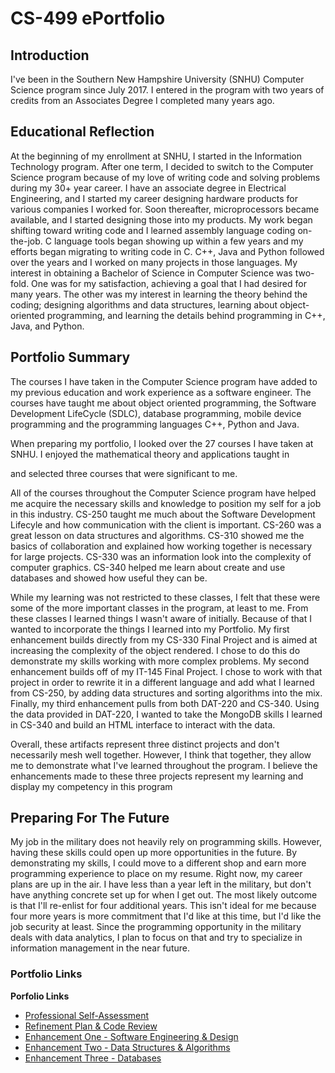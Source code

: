 # CS-499 ePortfolio

## Introduction

I've been in the Southern New Hampshire University (SNHU) Computer Science program since July 2017. I entered in the program with two years of credits from an Associates Degree I completed many years ago.

## Educational Reflection

At the beginning of my enrollment at SNHU, I started in the Information Technology program. After one term, I decided to switch to the Computer Science program because of my love of writing code and solving problems during my 30+ year career. I have an associate degree in Electrical Engineering, and I started my career designing hardware products for various companies I worked for. Soon thereafter, microprocessors became available, and I started designing those into my products. My work began shifting toward writing code and I learned assembly language coding on-the-job. C language tools began showing up within a few years and my efforts began migrating to writing code in C. C++, Java and Python followed over the years and I worked on many projects in those languages.
My interest in obtaining a Bachelor of Science in Computer Science was two-fold. One was for my satisfaction, achieving a goal that I had desired for many years. The other was my interest in learning the theory behind the coding; designing algorithms and data structures, learning about object-oriented programming, and learning the details behind programming in C++, Java, and Python.

## Portfolio Summary

The courses I have taken in the Computer Science program have added to my previous education and work experience as a software engineer. The courses have taught me about object oriented programming, the Software Development LifeCycle (SDLC), database programming, mobile device programming and the programming languages C++, Python and Java.

When preparing my portfolio, I looked over the 27 courses I have taken at SNHU. I enjoyed the mathematical theory and applications taught in 

 and selected three courses that were significant to me.

All of the courses throughout the Computer Science program have helped me acquire the necessary skills and knowledge to position my self for a job in this industry. CS-250 taught me much about the Software Development Lifecyle and how communication with the client is important. CS-260 was a great lesson on data structures and algorithms. CS-310 showed me the basics of collaboration and explained how working together is necessary for large projects. CS-330 was an information look into the complexity of computer graphics. CS-340 helped me learn about create and use databases and showed how useful they can be.

While my learning was not restricted to these classes, I felt that these were some of the more important classes in the program, at least to me. From these classes I learned things I wasn't aware of initially. Because of that I wanted to incorporate the things I learned into my Portfolio. My first enhancement builds directly from my CS-330 Final Project and is aimed at increasing the complexity of the object rendered. I chose to do this do demonstrate my skills working with more complex problems. My second enhancement builds off of my IT-145 Final Project. I chose to work with that project in order to rewrite it in a different language and add what I learned from CS-250, by adding data structures and sorting algorithms into the mix. Finally, my third enhancement pulls from both DAT-220 and CS-340. Using the data provided in DAT-220, I wanted to take the MongoDB skills I learned in CS-340 and build an HTML interface to interact with the data.

Overall, these artifacts represent three distinct projects and don't necessarily mesh well together. However, I think that together, they allow me to demonstrate what I've learned throughout the program. I believe the enhancements made to these three projects represent my learning and display my competency in this program

## Preparing For The Future

My job in the military does not heavily rely on programming skills. However, having these skills could open up more opportunities in the future. By demonstrating my skills, I could move to a different shop and earn more programming experience to place on my resume. Right now, my career plans are up in the air. I have less than a year left in the military, but don't have anything concrete set up for when I get out. The most likely outcome is that I'll re-enlist for four additional years. This isn't ideal for me because four more years is more commitment that I'd like at this time, but I'd like the job security at least. Since the programming opportunity in the military deals with data analytics, I plan to focus on that and try to specialize in information management in the near future.

### Portfolio Links

**Porfolio Links**<br>
* [Professional Self-Assessment](https://index.html)<br>
* [Refinement Plan & Code Review](CodeReview.md)<br>
* [Enhancement One - Software Engineering & Design](EnhancementOne.md)
* [Enhancement Two - Data Structures & Algorithms](EnhancementTwo.md)
* [Enhancement Three - Databases](EnhancementThree.md)

